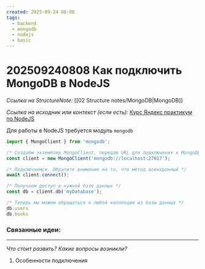 ```yaml
---
created: 2025-09-24 08:08
tags:
  - backend
  - mongodb
  - nodejs
  - basic
---
```

# 202509240808 Как подключить MongoDB в NodeJS

*Ссылка на StructureNote:* [[02 Structure notes/MongoDB|MongoDB]]

*Ссылка на исходник или контекст (если есть):* [Курс Яндекс практикум по NodeJS](https://practicum.yandex.ru/profile/backend-nodejs/)

Для работы в NodeJS требуется модуль `mongodb`

```ts
import { MongoClient } from 'mongodb';

/* Создаём экземпляр MongoClient, передав URL для подключения к MongoDB */
const client = new MongoClient('mongodb://localhost:27017');

/* Подключаемся. Обратите внимание на то, что метод асинхронный */
await client.connect();

/* Получаем доступ к нужной базе данных */
const db = client.db('myDatabase');

/* Теперь мы можем обращаться к любой коллекции из базы данных */
db.users
db.books
```

### Связанные идеи:

---

*Что стоит развить? Какие вопросы возникли?*
1) Особенности подключения
